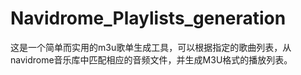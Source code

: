 # Navidrome_Playlists_generation
这是一个简单而实用的m3u歌单生成工具，可以根据指定的歌曲列表，从navidrome音乐库中匹配相应的音频文件，并生成M3U格式的播放列表。
